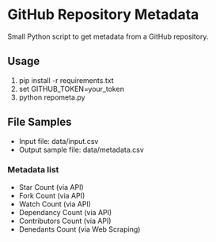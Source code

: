 # GitHub Repository Metadata

Small Python script to get metadata from a GitHub repository.

## Usage
1. pip install -r requirements.txt
2. set GITHUB_TOKEN=your_token
3. python repometa.py

## File Samples
- Input file: data/input.csv
- Output sample file: data/metadata.csv

### Metadata list
- Star Count (via API)
- Fork Count (via API)
- Watch Count (via API)
- Dependancy Count (via API)
- Contributors Count (via API)
- Denedants Count (via Web Scraping)
